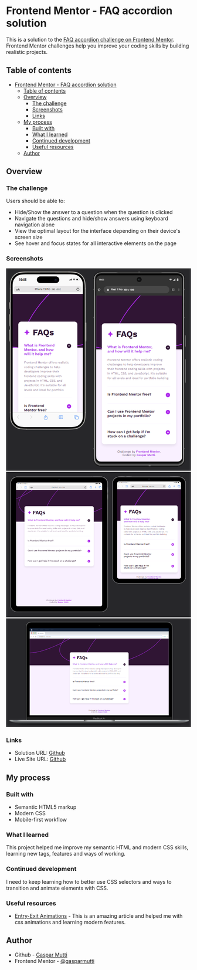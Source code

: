 # Frontend Mentor - FAQ accordion solution

This is a solution to the [FAQ accordion challenge on Frontend Mentor](https://www.frontendmentor.io/challenges/faq-accordion-wyfFdeBwBz). Frontend Mentor challenges help you improve your coding skills by building realistic projects.

## Table of contents

- [Frontend Mentor - FAQ accordion solution](#frontend-mentor---faq-accordion-solution)
  - [Table of contents](#table-of-contents)
  - [Overview](#overview)
    - [The challenge](#the-challenge)
    - [Screenshots](#screenshots)
    - [Links](#links)
  - [My process](#my-process)
    - [Built with](#built-with)
    - [What I learned](#what-i-learned)
    - [Continued development](#continued-development)
    - [Useful resources](#useful-resources)
  - [Author](#author)

## Overview

### The challenge

Users should be able to:

- Hide/Show the answer to a question when the question is clicked
- Navigate the questions and hide/show answers using keyboard navigation alone
- View the optimal layout for the interface depending on their device's screen size
- See hover and focus states for all interactive elements on the page

### Screenshots

![mobile](./assets/images/mobileScreenshot.png)
![tablet](./assets/images/tabletScreenshot.png)
![desktop](./assets/images/desktopScreenshot.png)

### Links

- Solution URL: [Github](https://github.com/GasparMutti/frontendMentor/tree/main/faqs)
- Live Site URL: [Github](https://gasparmutti.github.io/frontendMentor/faqs/index.html)

## My process

### Built with

- Semantic HTML5 markup
- Modern CSS
- Mobile-first workflow

### What I learned

This project helped me improve my semantic HTML and modern CSS skills, learning new tags, features and ways of working.

### Continued development

I need to keep learning how to better use CSS selectors and ways to transition and animate elements with CSS.

### Useful resources

- [Entry-Exit Animations](https://developer.chrome.com/blog/entry-exit-animations/) - This is an amazing article and helped me with css animations and learning modern features.

## Author

- Github - [Gaspar Mutti](https://github.com/GasparMutti)
- Frontend Mentor - [@gasparmutti](https://www.frontendmentor.io/profile/gasparmutti)
